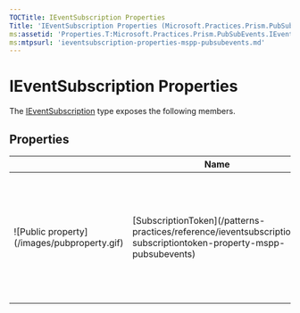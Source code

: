 ```yaml
---
TOCTitle: IEventSubscription Properties
Title: 'IEventSubscription Properties (Microsoft.Practices.Prism.PubSubEvents)'
ms:assetid: 'Properties.T:Microsoft.Practices.Prism.PubSubEvents.IEventSubscription'
ms:mtpsurl: 'ieventsubscription-properties-mspp-pubsubevents.md'
---
```


# IEventSubscription Properties

The [IEventSubscription](/patterns-practices/reference/mspp-mvvm-namespace.ieventsubscription) type exposes the following members.

## Properties

<table>
<colgroup>
<col width="33%" />
<col width="33%" />
<col width="33%" />
</colgroup>
<thead>
<tr class="header">
<th> </th>
<th>Name</th>
<th>Description</th>
</tr>
</thead>
<tbody>
<tr class="odd">
<td>![Public property](/images/pubproperty.gif)</td>
<td>[SubscriptionToken](/patterns-practices/reference/ieventsubscription-subscriptiontoken-property-mspp-pubsubevents)</td>
<td><div class="summary">
Gets or sets a [IEventSubscription](/patterns-practices/reference/ieventsubscription-subscriptiontoken-property-mspp-pubsubevents">SubscriptionToken</a> that identifies this <a href="/patterns-practices/reference/ieventsubscription-interface-mspp-pubsubevents).
</div></td>
</tr>
</tbody>
</table>

## See Also

[IEventSubscription Interface](/patterns-practices/reference/ieventsubscription-interface-mspp-pubsubevents)

[Microsoft.Practices.Prism.PubSubEvents Namespace ](/patterns-practices/reference/mspp-pubsubevents-namespace)
